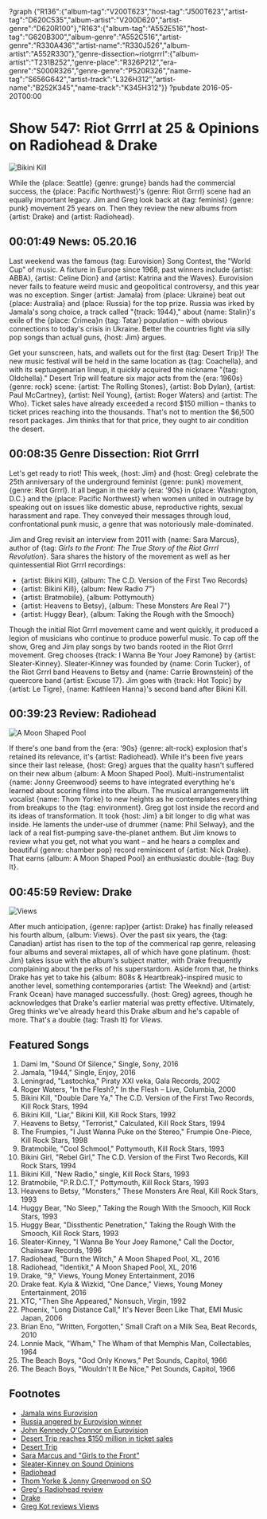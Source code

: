 ?graph {"R136":{"album-tag":"V200T623","host-tag":"J500T623","artist-tag":"D620C535","album-artist":"V200D620","artist-genre":"D620R100"},"R163":{"album-tag":"A552E516","host-tag":"G620B300","album-genre":"A552C516","artist-genre":"R330A436","artist-name":"R330J526","album-artist":"A552R330"},"genre-dissection~riotgrrrl":{"album-artist":"T231B252","genre-place":"R326P212","era-genre":"S000R326","genre-genre":"P520R326","name-tag":"S656G642","artist-track":"L326H312","artist-name":"B252K345","name-track":"K345H312"}}
?pubdate 2016-05-20T00:00

# Show 547: Riot Grrrl at 25 & Opinions on Radiohead & Drake

![Bikini Kill](//static.soundopinions.org/images/2016/riotgrrrl25_web.jpg)

While the {place: Seattle} {genre: grunge} bands had the commercial success, the {place: Pacific Northwest}'s {genre: Riot Grrrl} scene had an equally important legacy. Jim and Greg look back at {tag: feminist} {genre: punk} movement 25 years on. Then they review the new albums from {artist: Drake} and {artist: Radiohead}.

## 00:01:49 News: 05.20.16

Last weekend was the famous {tag: Eurovision} Song Contest, the "World Cup" of music. A fixture in Europe since 1968, past winners include {artist: ABBA}, {artist: Celine Dion} and {artist: Katrina and the Waves}. Eurovision never fails to feature weird music and geopolitical controversy, and this year was no exception. Singer {artist: Jamala} from {place: Ukraine} beat out {place: Australia} and {place: Russia} for the top prize. Russia was irked by Jamala's song choice, a track called "{track: 1944}," about {name: Stalin}'s exile of the {place: Crimea}n {tag: Tatar} population – with obvious connections to today's crisis in Ukraine. Better the countries fight via silly pop songs than actual guns, {host: Jim} argues.

Get your sunscreen, hats, and wallets out for the first {tag: Desert Trip}! The new music festival will be held in the same location as {tag: Coachella}, and with its septuagenarian lineup, it quickly acquired the nickname "{tag: Oldchella}." Desert Trip will feature six major acts from the {era: 1960s} {genre: rock} scene: {artist: The Rolling Stones}, {artist: Bob Dylan}, {artist: Paul McCartney}, {artist: Neil Young}, {artist: Roger Waters} and {artist: The Who}. Ticket sales have already exceeded a record $150 million – thanks to ticket prices reaching into the thousands. That's not to mention the $6,500 resort packages. Jim thinks that for that price, they ought to air condition the desert.


## 00:08:35 Genre Dissection: Riot Grrrl

Let's get ready to riot! This week, {host: Jim} and {host: Greg} celebrate the 25th anniversary of the underground feminist {genre: punk} movement, {genre: Riot Grrrl}. It all began in the early {era: '90s} in {place: Washington, D.C.} and the {place: Pacific Northwest} when women united in outrage by speaking out on issues like domestic abuse, reproductive rights, sexual harassment and rape. They conveyed their messages through loud, confrontational punk music, a genre that was notoriously male-dominated. 

Jim and Greg revisit an interview from 2011 with {name: Sara Marcus}, author of {tag: *Girls to the Front: The True Story of the Riot Grrrl Revolution*}. Sara shares the history of the movement as well as her quintessential Riot Grrrl recordings:

- {artist: Bikini Kill}, {album: The C.D. Version of the First Two Records}
- {artist: Bikini Kill}, {album: New Radio 7"}
- {artist: Bratmobile}, {album: Pottymouth}
- {artist: Heavens to Betsy}, {album: These Monsters Are Real 7"}
- {artist: Huggy Bear}, {album: Taking the Rough with the Smooch}

Though the initial Riot Grrrl movement came and went quickly, it produced a legion of musicians who continue to produce powerful music. To cap off the show, Greg and Jim play songs by two bands rooted in the Riot Grrrl movement. Greg chooses {track: I Wanna Be Your Joey Ramone} by {artist: Sleater-Kinney}. Sleater-Kinney was founded by {name: Corin Tucker}, of the Riot Grrrl band Heavens to Betsy and {name: Carrie Brownstein} of the queercore band {artist: Excuse 17}. Jim goes with {track: Hot Topic} by {artist: Le Tigre}, {name: Kathleen Hanna}'s second band after Bikini Kill. 


## 00:39:23 Review: Radiohead
![A Moon Shaped Pool](http://is2.mzstatic.com/image/thumb/Music18/v4/34/03/34/34033451-12e2-2d0b-c100-11a390922a01/source/600x600bb.jpg "657515/1111577743")

If there's one band from the {era: '90s} {genre: alt-rock} explosion that's retained its relevance, it's {artist: Radiohead}. While it's been five years since their last release, {host: Greg} argues that the quality hasn't suffered on their new album {album: A Moon Shaped Pool}. Multi-instrumentalist {name: Jonny Greenwood} seems to have integrated everything he's learned about scoring films into the album. The musical arrangements lift vocalist {name: Thom Yorke} to new heights as he contemplates everything from breakups to the {tag: environment}. Greg got lost inside the record and its ideas of transformation.  It took {host: Jim} a bit longer to dig what was inside. He laments the under-use of drummer {name: Phil Selway}, and the lack of a real fist-pumping save-the-planet anthem. But Jim knows to review what you get, not what you want – and he hears a complex and beautiful {genre: chamber pop} record reminiscent of {artist: Nick Drake}. That earns {album: A Moon Shaped Pool} an enthusiastic double-{tag: Buy It}. 


## 00:45:59 Review: Drake
![Views](http://is5.mzstatic.com/image/thumb/Music20/v4/a0/f0/63/a0f063b5-89bd-c05a-4adf-b853bb2a3692/source/600x600bb.jpg "271256/1109766593")

After much anticipation, {genre: rap}per {artist: Drake} has finally released his fourth album, {album: Views}. Over the past six years, the {tag: Canadian} artist has risen to the top of the commerical rap genre, releasing four albums and several mixtapes, all of which have gone platinum. {host: Jim} takes issue with the album's subject matter, with Drake frequently complaining about the perks of his superstardom. Aside from that, he thinks Drake has yet to take his {album: 808s & Heartbreak}-inspired music to another level, something contemporaries {artist: The Weeknd} and {artist: Frank Ocean} have managed successfully. {host: Greg} agrees, though he acknowledges that Drake's earlier material was pretty effective. Ultimately, Greg thinks we've already heard this Drake album and he's capable of more. That's a double {tag: Trash It} for *Views*.


## Featured Songs

1. Dami Im, "Sound Of Silence," Single, Sony, 2016 
1. Jamala, "1944," Single, Enjoy, 2016 
1. Leningrad, "Lastochka," Piraty XXI veka, Gala Records, 2002 
1. Roger Waters, "In the Flesh?," In the Flesh – Live, Columbia, 2000 
1. Bikini Kill, "Double Dare Ya," The C.D. Version of the First Two Records, Kill Rock Stars, 1994 
1. Bikini Kill, "Liar," Bikini Kill, Kill Rock Stars, 1992 
1. Heavens to Betsy, "Terrorist," Calculated, Kill Rock Stars, 1994
1. The Frumpies, "I Just Wanna Puke on the Stereo," Frumpie One-Piece, Kill Rock Stars, 1998 
1. Bratmobile, "Cool Schmool," Pottymouth, Kill Rock Stars, 1993 
1. Bikini Girl, "Rebel Girl," The C.D. Version of the First Two Records, Kill Rock Stars, 1994 
1. Bikini Kill, "New Radio," single, Kill Rock Stars, 1993 
1. Bratmobile, "P.R.D.C.T," Pottymouth, Kill Rock Stars, 1993 
1. Heavens to Betsy, "Monsters," These Monsters Are Real, Kill Rock Stars, 1993 
1. Huggy Bear, "No Sleep," Taking the Rough With the Smooch, Kill Rock Stars, 1993
1. Huggy Bear, "Dissthentic Penetration," Taking the Rough With the Smooch, Kill Rock Stars, 1993 
1. Sleater-Kinney, "I Wanna Be Your Joey Ramone," Call the Doctor, Chainsaw Records, 1996 
1. Radiohead, "Burn the Witch," A Moon Shaped Pool, XL, 2016 
1. Radiohead, "Identikit," A Moon Shaped Pool, XL, 2016
1. Drake, "9," Views, Young Money Entertainment, 2016
1. Drake feat. Kyla & Wizkid, "One Dance," Views, Young Money Entertainment, 2016
1. XTC, "Then She Appeared," Nonsuch, Virgin, 1992 
1. Phoenix, "Long Distance Call," It's Never Been Like That, EMI Music Japan, 2006 
1. Brian Eno, "Written, Forgotten," Small Craft on a Milk Sea, Beat Records, 2010 
1. Lonnie Mack, "Wham," The Wham of that Memphis Man, Collectables, 1964 
1. The Beach Boys, "God Only Knows," Pet Sounds, Capitol, 1966 
1. The Beach Boys, "Wouldn't It Be Nice," Pet Sounds, Capitol, 1966 



## Footnotes
- [Jamala wins Eurovision](http://www.theguardian.com/tv-and-radio/2016/may/14/ukraine-wins-eurovision-jamala-1944)
- [Russia angered by Eurovision winner](http://www.billboard.com/articles/news/7370530/russian-officials-say-ukraine-eurovision-win-jamala-was-driven-by-politics)
- [John Kennedy O'Connor on Eurovision](/show/438/)
- [Desert Trip reaches $150 million in ticket sales](http://www.billboard.com/articles/news/7364705/desert-trip-concert-mccartney-rolling-stones-sold-out)
- [Desert Trip](http://deserttrip.com/)
- [Sara Marcus and "Girls to the Front"](http://www.girlstothefront.com/bio.html)
- [Sleater-Kinney on Sound Opinions](/show/489)
- [Radiohead](http://www.radiohead.com/deadairspace)
- [Thom Yorke & Jonny Greenwood on SO](/show/30/)
- [Greg's Radiohead review](http://www.chicagotribune.com/entertainment/music/ct-radiohead-new-album-a-moon-shaped-pool-20160508-column.html)
- [Drake](http://www.drakeofficial.com/)
- [Greg Kot reviews Views](http://www.chicagotribune.com/entertainment/music/kot/ct-drake-views-review-ent-0503-20160502-column.html)
